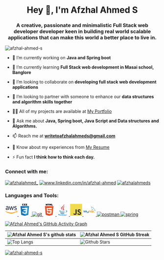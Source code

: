 <h1 align="center">Hey 👋, I'm Afzhal Ahmed S</h1>
<h3 align="center">A creative, passionate and minimalistic Full Stack web developer developer keen in building real world scalable applications that can make this world a better place to live in.</h3>

<p align="left"> <img src="https://komarev.com/ghpvc/?username=afzhal-ahmed-s&label=Profile%20views&color=0e75b6&style=flat" alt="afzhal-ahmed-s" /> </p>


- 🔭 I’m currently working on **Java and Spring boot**

- 🌱 I’m currently learning **Full Stack web development in Masai school, Banglore**

- 👯 I’m looking to collaborate on **developing full stack web development applications**

- 🤝 I’m looking to partner with someone to enhance our **data structures and algorithm skills together**

- 👨‍💻 All of my projects are available at <a href="https://afzhal-ahmed-s.github.io" target="blank">My Portfolio</a>

- 💬 Ask me about **Java, Spring boot, Java Script and Data structures and Algorithms.**

- 📫 Reach me at **writetoafzhalahmeds@gmail.com**

- 📄 Know about my experiences from <a href="https://drive.google.com/file/d/1kenVWj3VuGcZ9-iWmy23zgT61H_9YN8H/view?usp=sharing" target="blank">My Resume</a>

- ⚡ Fun fact **I think how to think each day.**

<h3 align="left">Connect with me:</h3>
<p align="left">
<a href="https://twitter.com/afzhalahmed_" target="blank"><img align="center" src="https://raw.githubusercontent.com/rahuldkjain/github-profile-readme-generator/master/src/images/icons/Social/twitter.svg" alt="afzhalahmed_" height="30" width="40" /></a>
<a href="https://linkedin.com/in/www.linkedin.com/in/afzhal-ahmed" target="blank"><img align="center" src="https://raw.githubusercontent.com/rahuldkjain/github-profile-readme-generator/master/src/images/icons/Social/linked-in-alt.svg" alt="www.linkedin.com/in/afzhal-ahmed" height="30" width="40" /></a>
<a href="https://www.leetcode.com/afzhalahmeds" target="blank"><img align="center" src="https://raw.githubusercontent.com/rahuldkjain/github-profile-readme-generator/master/src/images/icons/Social/leet-code.svg" alt="afzhalahmeds" height="30" width="40" /></a>
</p>

<h3 align="left">Languages and Tools:</h3>
<p align="left"> <a href="https://aws.amazon.com" target="_blank" rel="noreferrer"> <img src="https://raw.githubusercontent.com/devicons/devicon/master/icons/amazonwebservices/amazonwebservices-original-wordmark.svg" alt="aws" width="40" height="40"/> </a> <a href="https://www.w3schools.com/css/" target="_blank" rel="noreferrer"> <img src="https://raw.githubusercontent.com/devicons/devicon/master/icons/css3/css3-original-wordmark.svg" alt="css3" width="40" height="40"/> </a> <a href="https://git-scm.com/" target="_blank" rel="noreferrer"> <img src="https://www.vectorlogo.zone/logos/git-scm/git-scm-icon.svg" alt="git" width="40" height="40"/> </a> <a href="https://www.w3.org/html/" target="_blank" rel="noreferrer"> <img src="https://raw.githubusercontent.com/devicons/devicon/master/icons/html5/html5-original-wordmark.svg" alt="html5" width="40" height="40"/> </a> <a href="https://www.java.com" target="_blank" rel="noreferrer"> <img src="https://raw.githubusercontent.com/devicons/devicon/master/icons/java/java-original.svg" alt="java" width="40" height="40"/> </a> <a href="https://developer.mozilla.org/en-US/docs/Web/JavaScript" target="_blank" rel="noreferrer"> <img src="https://raw.githubusercontent.com/devicons/devicon/master/icons/javascript/javascript-original.svg" alt="javascript" width="40" height="40"/> </a> <a href="https://www.mysql.com/" target="_blank" rel="noreferrer"> <img src="https://raw.githubusercontent.com/devicons/devicon/master/icons/mysql/mysql-original-wordmark.svg" alt="mysql" width="40" height="40"/> </a> <a href="https://postman.com" target="_blank" rel="noreferrer"> <img src="https://www.vectorlogo.zone/logos/getpostman/getpostman-icon.svg" alt="postman" width="40" height="40"/> </a> <a href="https://spring.io/" target="_blank" rel="noreferrer"> <img src="https://www.vectorlogo.zone/logos/springio/springio-icon.svg" alt="spring" width="40" height="40"/> </a> </p>




[![Afzhal Ahmed's GitHub Activity Graph](https://activity-graph.herokuapp.com/graph?username=afzhal-ahmed-s&theme=tokyonight)](https://git.io/praveenscience)

| ![Afzhal Ahmed S's github stats](https://github-readme-stats.vercel.app/api?username=afzhal-ahmed-s&show_icons=true&theme=tokyonight) | ![Afzhal Ahmed S GitHub Streak](https://github-readme-streak-stats.herokuapp.com/?user=afzhal-ahmed-s&theme=tokyonight) |
| --- | --- |
| ![Top Langs](https://github-readme-stats.vercel.app/api/top-langs/?username=afzhal-ahmed-s&theme=tokyonight) | ![Github Stars](https://github-readme-stats.vercel.app/api?username=afzhal-ahmed-s&show_icons=true&locale=en&count_private=true&hide_rank=true&custom_title=My%20GitHub%20Stats&disable_animations=true&theme=tokyonight) |




<p align="left"> <a href="https://github.com/ryo-ma/github-profile-trophy"><img src="https://github-profile-trophy.vercel.app/?username=afzhal-ahmed-s" alt="afzhal-ahmed-s" /></a> </p> 







  






